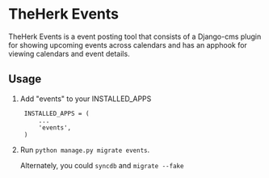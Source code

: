 TheHerk Events
==============

TheHerk Events is a event posting tool that consists of a Django-cms plugin for showing upcoming events across calendars and has an apphook for viewing calendars and event details.

Usage
-----

1. Add "events" to your INSTALLED_APPS

        INSTALLED_APPS = (
            ...
            'events',
        )

2. Run `python manage.py migrate events`.

   Alternately, you could `syncdb` and `migrate --fake`

